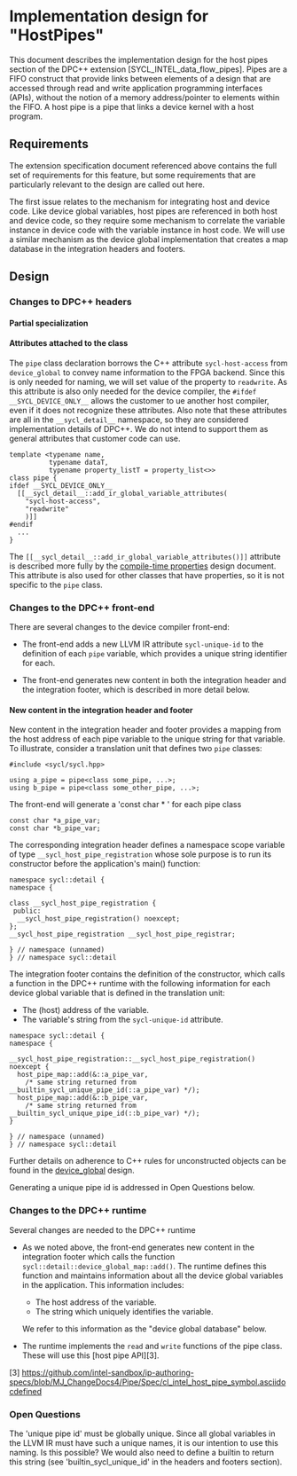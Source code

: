 # Implementation design for "HostPipes"

This document describes the implementation design for the host pipes section
of the DPC++ extension [SYCL_INTEL_data_flow_pipes]. Pipes are a FIFO construct 
that provide links between elements of a design that are accessed through read 
and write application programming interfaces (APIs), without the notion of a
memory address/pointer to elements within the FIFO. A host pipe is a pipe that 
links a device kernel with a host program.

## Requirements

The extension specification document referenced above contains the full set of
requirements for this feature, but some requirements that are particularly
relevant to the design are called out here.

The first issue relates to the mechanism for integrating host and device code.
Like device global variables, host pipes are referenced in both
host and device code, so they require some mechanism to correlate the variable
instance in device code with the variable instance in host code. We will use
a similar mechanism as the device global implementation that creates a map
database in the integration headers and footers.

## Design

### Changes to DPC++ headers

#### Partial specialization

#### Attributes attached to the class

The `pipe` class declaration borrows the C++ attribute `sycl-host-access` from 
`device_global` to convey name information to the FPGA backend. Since this
is only needed for naming, we will set value of the property to `readwrite`.
As this attribute is also only needed for the device compiler, the `#ifdef __SYCL_DEVICE_ONLY__` 
allows the customer to ue another host compiler, even if it does not recognize these attributes.
Also note that these attributes are all in the `__sycl_detail__` namespace, so
they are considered implementation details of DPC++.  We do not intend to
support them as general attributes that customer code can use.

```
template <typename name,
          typename dataT,
          typename property_listT = property_list<>>
class pipe {
ifdef __SYCL_DEVICE_ONLY__
  [[__sycl_detail__::add_ir_global_variable_attributes(
    "sycl-host-access",
    "readwrite"
    )]]
#endif
  ...
}
```
The `[[__sycl_detail__::add_ir_global_variable_attributes()]]` attribute is 
described more fully by the [compile-time properties][1] design 
document. This attribute is also used for other classes that have properties,
so it is not specific to the `pipe` class.

[1]: <CompileTimeProperties.md>

### Changes to the DPC++ front-end

There are several changes to the device compiler front-end:

* The front-end adds a new LLVM IR attribute `sycl-unique-id` to the definition
  of each `pipe` variable, which provides a unique string identifier
  for each.

* The front-end generates new content in both the integration header and the
  integration footer, which is described in more detail below.

#### New content in the integration header and footer

New content in the integration header and footer provides a mapping from the
host address of each pipe variable to the unique string for that
variable. To illustrate, consider a translation unit that defines two
`pipe` classes:

```
#include <sycl/sycl.hpp>

using a_pipe = pipe<class some_pipe, ...>;
using b_pipe = pipe<class some_other_pipe, ...>;

```

The front-end will generate a 'const char * ' for each pipe class

```
const char *a_pipe_var;
const char *b_pipe_var;
```

The corresponding integration header defines a namespace scope variable of type
`__sycl_host_pipe_registration` whose sole purpose is to run its
constructor before the application's main() function:

```
namespace sycl::detail {
namespace {

class __sycl_host_pipe_registration {
 public:
  __sycl_host_pipe_registration() noexcept;
};
__sycl_host_pipe_registration __sycl_host_pipe_registrar;

} // namespace (unnamed)
} // namespace sycl::detail
```

The integration footer contains the definition of the constructor, which calls
a function in the DPC++ runtime with the following information for each device
global variable that is defined in the translation unit:

* The (host) address of the variable.
* The variable's string from the `sycl-unique-id` attribute.

```
namespace sycl::detail {
namespace {

__sycl_host_pipe_registration::__sycl_host_pipe_registration() noexcept {
  host_pipe_map::add(&::a_pipe_var,
    /* same string returned from __builtin_sycl_unique_pipe_id(::a_pipe_var) */);
  host_pipe_map::add(&::b_pipe_var,
    /* same string returned from __builtin_sycl_unique_pipe_id(::b_pipe_var) */);
}

} // namespace (unnamed)
} // namespace sycl::detail
```

Further details on adherence to C++ rules for unconstructed objects can be found
in the [device_global][2] design.

[2]: <DeviceGlobal.md>

Generating a unique pipe id is addressed in Open Questions below.

### Changes to the DPC++ runtime

Several changes are needed to the DPC++ runtime

* As we noted above, the front-end generates new content in the integration
  footer which calls the function `sycl::detail::device_global_map::add()`.
  The runtime defines this function and maintains information about all the
  device global variables in the application.  This information includes:

  - The host address of the variable.
  - The string which uniquely identifies the variable.

  We refer to this information as the "device global database" below.

* The runtime implements the `read` and `write` functions of the pipe 
  class. These will use this [host pipe API][3].
  
[3] https://github.com/intel-sandbox/ip-authoring-specs/blob/MJ_ChangeDocs4/Pipe/Spec/cl_intel_host_pipe_symbol.asciidocdefined

### Open Questions

The 'unique pipe id' must be globally unique. Since all global variables in 
the LLVM IR must have such a unique names, it is our intention to use this
naming. Is this possible? We would also need to define a builtin to return
this string (see 'builtin_sycl_unique_id' in the headers and footers section).


